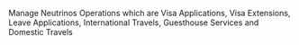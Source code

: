 Manage Neutrinos Operations which are Visa Applications, Visa Extensions, Leave Applications, International Travels, Guesthouse Services and Domestic Travels
